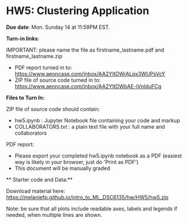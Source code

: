   <script type="text/x-mathjax-config">
    MathJax.Hub.Config({
      tex2jax: {
        skipTags: ['script', 'noscript', 'style', 'textarea', 'pre'],
        inlineMath: [['$','$']]
      }
    });
  </script>
  <script src="https://cdn.mathjax.org/mathjax/latest/MathJax.js?config=TeX-AMS-MML_HTMLorMML" type="text/javascript"></script>

# HW5: Clustering Application

**Due date**: Mon. Sunday 14 at 11:59PM EST.

**Turn-in links**:

IMPORTANT: please name the file as firstname_lastname.pdf and firstname_lastname.zip
* PDF report turned in to: <https://www.aeoncase.com/inbox/AA2YItDWrALpx3WUPsVcY>
* ZIP file of source code turned in to: <https://www.aeoncase.com/inbox/AA2YItDWbAE-iVnlduFCg>

**Files to Turn In:**

ZIP file of source code should contain:

* hw5.ipynb : Jupyter Notebook file containing your code and markup
* COLLABORATORS.txt : a plain text file with your full name and collaborators

PDF report:

* Please export your completed hw5.ipynb notebook as a PDF (easiest way is likely in your browser, just do 'Print as PDF')
* This document will be manually graded

** Starter code and Data:**

Download material here:
<https://melaniefp.github.io/intro_to_ML_DSC6135/hw/HW5/hw5.zip>

Note: be sure that all plots include readable axes, labels and legends if needed, when multiple lines are shown.
